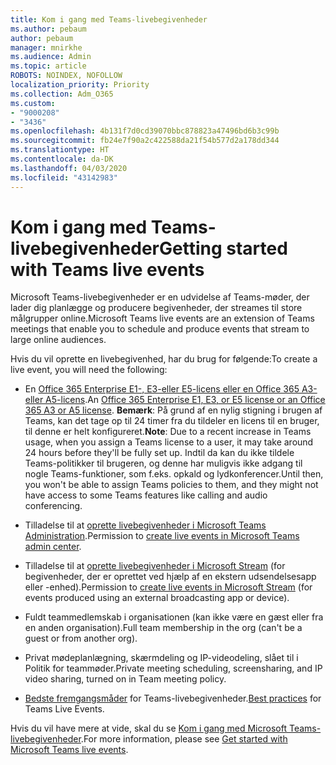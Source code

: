 ```yaml
---
title: Kom i gang med Teams-livebegivenheder
ms.author: pebaum
author: pebaum
manager: mnirkhe
ms.audience: Admin
ms.topic: article
ROBOTS: NOINDEX, NOFOLLOW
localization_priority: Priority
ms.collection: Adm_O365
ms.custom:
- "9000208"
- "3436"
ms.openlocfilehash: 4b131f7d0cd39070bbc878823a47496bd6b3c99b
ms.sourcegitcommit: fb24e7f90a2c422588da21f54b577d2a178dd344
ms.translationtype: HT
ms.contentlocale: da-DK
ms.lasthandoff: 04/03/2020
ms.locfileid: "43142983"
---
```

# <a name="getting-started-with-teams-live-events"></a><span data-ttu-id="4705e-102">Kom i gang med Teams-livebegivenheder</span><span class="sxs-lookup"><span data-stu-id="4705e-102">Getting started with Teams live events</span></span>

<span data-ttu-id="4705e-103">Microsoft Teams-livebegivenheder er en udvidelse af Teams-møder, der lader dig planlægge og producere begivenheder, der streames til store målgrupper online.</span><span class="sxs-lookup"><span data-stu-id="4705e-103">Microsoft Teams live events are an extension of Teams meetings that enable you to schedule and produce events that stream to large online audiences.</span></span>

<span data-ttu-id="4705e-104">Hvis du vil oprette en livebegivenhed, har du brug for følgende:</span><span class="sxs-lookup"><span data-stu-id="4705e-104">To create a live event, you will need the following:</span></span>

- <span data-ttu-id="4705e-105">En [Office 365 Enterprise E1-, E3-eller E5-licens eller en Office 365 A3-eller A5-licens](https://docs.microsoft.com/microsoftteams/teams-live-events/set-up-for-teams-live-events#step-2-get-and-assign-licenses).</span><span class="sxs-lookup"><span data-stu-id="4705e-105">An [Office 365 Enterprise E1, E3, or E5 license or an Office 365 A3 or A5 license](https://docs.microsoft.com/microsoftteams/teams-live-events/set-up-for-teams-live-events#step-2-get-and-assign-licenses).</span></span> <span data-ttu-id="4705e-106">**Bemærk**: På grund af en nylig stigning i brugen af Teams, kan det tage op til 24 timer fra du tildeler en licens til en bruger, til denne er helt konfigureret.</span><span class="sxs-lookup"><span data-stu-id="4705e-106">**Note**: Due to a recent increase in Teams usage, when you assign a Teams license to a user, it may take around 24 hours before they'll be fully set up.</span></span> <span data-ttu-id="4705e-107">Indtil da kan du ikke tildele Teams-politikker til brugeren, og denne har muligvis ikke adgang til nogle Teams-funktioner, som f.eks. opkald og lydkonferencer.</span><span class="sxs-lookup"><span data-stu-id="4705e-107">Until then, you won't be able to assign Teams policies to them, and they might not have access to some Teams features like calling and audio conferencing.</span></span>

- <span data-ttu-id="4705e-108">Tilladelse til at [oprette livebegivenheder i Microsoft Teams Administration](https://docs.microsoft.com/microsoftteams/teams-live-events/set-up-for-teams-live-events#create-or-edit-a-live-events-policy).</span><span class="sxs-lookup"><span data-stu-id="4705e-108">Permission to [create live events in Microsoft Teams admin center](https://docs.microsoft.com/microsoftteams/teams-live-events/set-up-for-teams-live-events#create-or-edit-a-live-events-policy).</span></span>

- <span data-ttu-id="4705e-109">Tilladelse til at [oprette livebegivenheder i Microsoft Stream](https://docs.microsoft.com/microsoftteams/teams-live-events/what-are-teams-live-events) (for begivenheder, der er oprettet ved hjælp af en ekstern udsendelsesapp eller -enhed).</span><span class="sxs-lookup"><span data-stu-id="4705e-109">Permission to [create live events in Microsoft Stream](https://docs.microsoft.com/microsoftteams/teams-live-events/what-are-teams-live-events) (for events produced using an external broadcasting app or device).</span></span>

- <span data-ttu-id="4705e-110">Fuldt teammedlemskab i organisationen (kan ikke være en gæst eller fra en anden organisation).</span><span class="sxs-lookup"><span data-stu-id="4705e-110">Full team membership in the org (can't be a guest or from another org).</span></span>

- <span data-ttu-id="4705e-111">Privat mødeplanlægning, skærmdeling og IP-videodeling, slået til i Politik for teammøder.</span><span class="sxs-lookup"><span data-stu-id="4705e-111">Private meeting scheduling, screensharing, and IP video sharing, turned on in Team meeting policy.</span></span>

- <span data-ttu-id="4705e-112">[Bedste fremgangsmåder](https://support.office.com/article/Best-practices-for-producing-a-Teams-live-event-e500370e-4dd1-4187-8b48-af10ef02cf42) for Teams-livebegivenheder.</span><span class="sxs-lookup"><span data-stu-id="4705e-112">[Best practices](https://support.office.com/article/Best-practices-for-producing-a-Teams-live-event-e500370e-4dd1-4187-8b48-af10ef02cf42) for Teams Live Events.</span></span>

<span data-ttu-id="4705e-113">Hvis du vil have mere at vide, skal du se [Kom i gang med Microsoft Teams-livebegivenheder](https://support.office.com/article/get-started-with-microsoft-teams-live-events-d077fec2-a058-483e-9ab5-1494afda578a).</span><span class="sxs-lookup"><span data-stu-id="4705e-113">For more information, please see [Get started with Microsoft Teams live events](https://support.office.com/article/get-started-with-microsoft-teams-live-events-d077fec2-a058-483e-9ab5-1494afda578a).</span></span>
